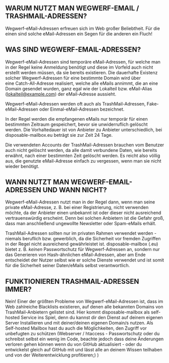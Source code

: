 ## WARUM NUTZT MAN WEGWERF-EMAIL / TRASHMAIL-ADRESSEN?

Wegwerf-eMail-Adressen erfreuen sich im Web großer Beliebtheit. Für die einen sind solche eMail-Adressen ein Segen für die anderen ein Fluch!


## WAS SIND WEGWERF-EMAIL-ADRESSEN?

Wegwerf-eMail-Adressen sind temporäre eMail-Adressen, für welche man in der Regel keine Anmeldung benötigt und diese im Vorfeld auch nicht erstellt werden müssen, da sie bereits existieren. 
Die dauerhafte Existenz solcher Wegwerf-Adressen für eine bestimmte Domain wird über eine Catch-All-Adresse realisiert, welche alle eMails annimmt, die an eine Domain gesendet wurden, ganz egal wie der Lokalteil bzw. eMail-Alias (lokalteil@example.com) der eMail-Adresse aussieht.

Wegwerf-eMail-Adressen werden oft auch als TrashMail-Adressen, Fake-eMail-Adressen oder Einmal-eMail-Adressen bezeichnet.

In der Regel werden die empfangenen eMails nur temporär für einen bestimmten Zeitraum gespeichert, bevor sie unwiderruflich gelöscht werden. 
Die Vorhaltedauer ist von Anbieter zu Anbieter unterschiedlich, bei disposable-mailbox.eu beträgt sie zur Zeit 24 Tage.

Die verwendeten Accounts der TrashMail-Adressen brauchen vom Benutzer auch nicht gelöscht werden, da alle damit verbundene Daten, wie bereits erwähnt, nach einer bestimmten Zeit gelöscht werden. 
Es reicht also völlig aus, die genutzte eMail-Adresse einfach zu vergessen, wenn man sie nicht wieder benötigt.


## WANN NUTZT MAN WEGWERF-EMAIL-ADRESSEN UND WANN NICHT?

Wegwerf-eMail-Adressen nutzt man in der Regel dann, wenn man seine private eMail-Adresse, z. B. bei einer Registrierung, nicht verwenden möchte, da der Anbieter einen unbekannt ist oder dieser nicht ausreichend vertrauenswürdig erscheint. 
Denn bei solchen Anbietern ist die Gefahr groß, dass man anschließend ungewollte Newsletter oder Spam-eMails erhält.

TrashMail-Adressen sollten nur im privaten Rahmen verwendet werden - niemals beruflich bzw. gewerblich, da die Sicherheit vor fremden Zugriffen in der Regel nicht ausreichend gewährleistet ist. 
disposable-mailbox (.eu) bietet z. B. *keinen* Passwortschutz für Wegwerf-Adressen an, sondern nur das Generieren von Hash-ähnlichen eMail-Adressen, 
aber am Ende entscheidet der Nutzer selbst wie er solche Dienste verwendet und ist somit für die Sicherheit seiner Daten/eMails selbst verantwortlich.


## FUNKTIONIEREN TRASHMAIL-ADRESSEN IMMER? 
Nein! 
Einer der größten Probleme von Wegwerf-eMail-Adressen ist, dass im Web zahlreiche Blacklists existieren, auf denen alle bekannten Domains von TrashMail-Anbietern gelistet sind.
Hier kommt disposable-mailbox als self-hosted Service ins Spiel, denn du kannst dir den Dienst auf deinem eigenen Server Installieren und mit deiner/deinen eigenen Domain/s nutzen. 
Als Self-hosted Mailbox hast du auch die Möglichkeiten, den Zugriff vor unbefugten zu schützen (Webserver / htaccess - Passwortschutz oder du schreibst selbst ein wenig im Code, beachte jedoch dass deine Änderungen verloren gehen können wenn du von GitHub aktualisiert - oder du entwickelst gleich auf GitHub mit und lässt alle an deinem Wissen teilhaben und von der Weiterentwicklung profitieren;) )




